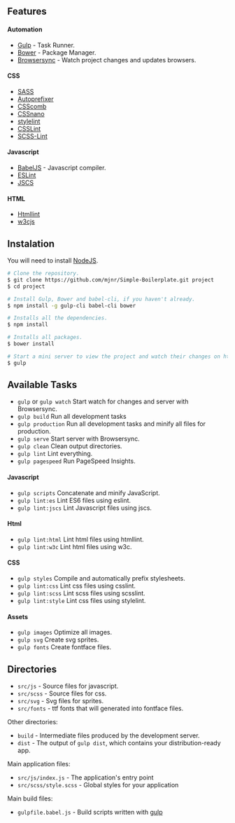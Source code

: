 ## Features

#### Automation
- [Gulp](http://gulpjs.com/) - Task Runner.
- [Bower](http://bower.io/) - Package Manager.
- [Browsersync](http://www.browsersync.io/) - Watch project changes and updates browsers.

#### CSS
- [SASS](http://sass-lang.com/)
- [Autoprefixer](https://github.com/postcss/autoprefixer)
- [CSScomb](http://csscomb.com/)
- [CSSnano](http://cssnano.co/)
- [stylelint](http://stylelint.io/)
- [CSSLint](http://csslint.net/)
- [SCSS-Lint](https://github.com/brigade/scss-lint/)

#### Javascript
- [BabelJS](https://babeljs.io/) - Javascript compiler.
- [ESLint](http://eslint.org/)
- [JSCS](http://jscs.info/)

#### HTML
- [Htmllint](http://htmllint.github.io)
- [w3cjs](https://github.com/thomasdavis/w3cjs)

## Instalation

You will need to install [NodeJS](http://nodejs.org/).

```sh
# Clone the repository.
$ git clone https://github.com/mjnr/Simple-Boilerplate.git project
$ cd project

# Install Gulp, Bower and babel-cli, if you haven't already.
$ npm install -g gulp-cli babel-cli bower

# Installs all the dependencies.
$ npm install

# Installs all packages.
$ bower install

# Start a mini server to view the project and watch their changes on http://localhost:3000/
$ gulp
```

## Available Tasks
- `gulp` or `gulp watch` Start watch for changes and server with Browsersync.
- `gulp build` Run all development tasks
- `gulp production` Run all development tasks and minify all files for production.
- `gulp serve` Start server with Browsersync.
- `gulp clean` Clean output directories.
- `gulp lint` Lint everything.
- `gulp pagespeed` Run PageSpeed Insights.

#### Javascript
- `gulp scripts` Concatenate and minify JavaScript.
- `gulp lint:es` Lint ES6 files using eslint.
- `gulp lint:jscs` Lint Javascript files using jscs.

#### Html
- `gulp lint:html` Lint html files using htmllint.
- `gulp lint:w3c` Lint html files using w3c.

#### CSS
- `gulp styles` Compile and automatically prefix stylesheets.
- `gulp lint:css` Lint css files using csslint.
- `gulp lint:scss` Lint scss files using scsslint.
- `gulp lint:style` Lint css files using stylelint.

#### Assets
- `gulp images` Optimize all images.
- `gulp svg` Create svg sprites.
- `gulp fonts` Create fontface files.


## Directories

- `src/js` - Source files for javascript.
- `src/scss` - Source files for css.
- `src/svg` - Svg files for sprites.
- `src/fonts` - ttf fonts that will generated into fontface files.

Other directories:

- `build` - Intermediate files produced by the development server. 
- `dist` - The output of `gulp dist`, which contains your distribution-ready app.

Main application files:
- `src/js/index.js` - The application's entry point
- `src/scss/style.scss` - Global styles for your application

Main build files:

- `gulpfile.babel.js` - Build scripts written with [gulp](http://gulpjs.com/)